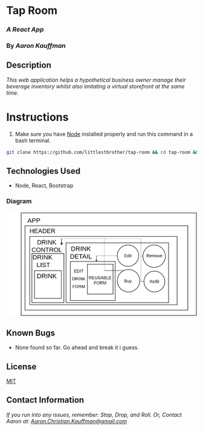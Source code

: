 # Tap Room

### ***A React App***

### **By *Aaron Kauffman***

## **Description**

*This web application helps a hypothetical business owner manage their beverage inventory whilst also imitating a virtual storefront at the same time.*

# Instructions

1. Make sure you have [Node](https://nodejs.org/en/) installed properly and run this command in a bash terminal.

```bash
git clone https://github.com/littlestbrother/tap-room && cd tap-room && npm install yarn && yarn install && yarn start
```

## **Technologies Used**

- Node, React, Bootstrap

### Diagram

![tap-room-layout.png](Tap%20Room%20646310cb59cd4ae9973e8eeb0d69ad47/tap-room-layout.png)

## **Known Bugs**

- None found so far. Go ahead and break it i guess.

## **License**

[MIT](https://choosealicense.com/licenses/mit/)

## **Contact Information**

*If you run into any issues, remember: Stop, Drop, and Roll. Or, Contact Aaron at: [Aaron.Christian.Kauffman@gmail.com](mailto:Aaron.Christian.Kauffman@gmail.com)*
